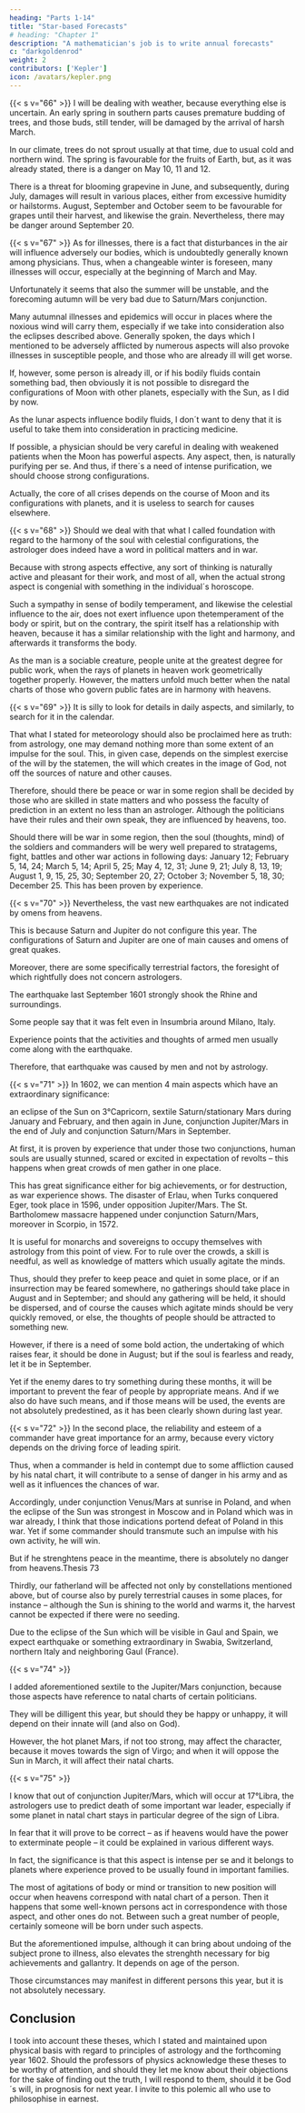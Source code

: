 ```yaml
---
heading: "Parts 1-14"
title: "Star-based Forecasts"
# heading: "Chapter 1"
description: "A mathematician's job is to write annual forecasts"
c: "darkgoldenrod"
weight: 2
contributors: ['Kepler']
icon: /avatars/kepler.png
---
```



{{< s v="66" >}} I will be dealing with weather, because everything else is uncertain. An early spring in southern parts causes
premature budding of trees, and those buds, still tender, will be damaged by the arrival of harsh March. 

In our climate, trees do not sprout usually at that time, due to usual cold and northern wind. The spring is favourable for the fruits of Earth, but, as it was already stated, there is a danger on May 10, 11 and 12. 

There is a threat for blooming grapevine in June, and subsequently, during July, damages will result in various
places, either from excessive humidity or hailstorms. August, September and October seem to be favourable for
grapes until their harvest, and likewise the grain. Nevertheless, there may be danger around September 20.


{{< s v="67" >}} As for illnesses, there is a fact that disturbances in the air will influence adversely our bodies, which is
undoubtedly generally known among physicians. Thus, when a changeable winter is foreseen, many illnesses
will occur, especially at the beginning of March and May.

Unfortunately it seems that also the summer will be unstable, and the forecoming autumn will be very bad due to
Saturn/Mars conjunction. 

Many autumnal illnesses and epidemics will occur in places where the noxious wind will carry them, especially if we take into consideration also the eclipses described above.
Generally spoken, the days which I mentioned to be adversely afflicted by numerous aspects will also provoke
illnesses in susceptible people, and those who are already ill will get worse. 

If, however, some person is already ill, or if his bodily fluids contain something bad, then obviously it is not possible to disregard the configurations
of Moon with other planets, especially with the Sun, as I did by now.

As the lunar aspects influence bodily fluids, I don´t want to deny that it is useful to take them into consideration
in practicing medicine. 

If possible, a physician should be very careful in dealing with weakened patients when the Moon has powerful aspects. Any aspect, then, is naturally purifying per se.
And thus, if there´s a need of intense purification, we should choose strong configurations.

Actually, the core of all crises depends on the course of Moon and its configurations with planets, and it is useless to search for causes elsewhere.


{{< s v="68" >}} Should we deal with that what I called foundation with regard to the harmony of the soul with celestial configurations, the astrologer does indeed have a word in political matters and in war. 

Because with strong aspects effective, any sort of thinking is naturally active and pleasant for their work, and most of all, when the
actual strong aspect is congenial with something in the individual´s horoscope.

Such a sympathy in sense of bodily temperament, and likewise the celestial influence to the air, does not exert influence upon thetemperament of the body or spirit, but on the contrary, the spirit itself has a relationship with heaven, because it has a similar relationship with the light and harmony, and afterwards it transforms the body.

As the man is a sociable creature, people unite at the greatest degree for public work, when the rays of planets in heaven work geometrically together properly. However, the matters unfold much better when the natal charts of those who govern public fates are in harmony with heavens.


{{< s v="69" >}} It is silly to look for details in daily aspects, and similarly, to search for it in the calendar. 

That what I stated for meteorology should also be proclaimed here as truth: from astrology, one may demand nothing more
than some extent of an impulse for the soul. This, in given case, depends on the simplest exercise of the will by
the statemen, the will which creates in the image of God, not off the sources of nature and other causes.

Therefore, should there be peace or war in some region shall be decided by those who are skilled in state matters
and who possess the faculty of prediction in an extent no less than an astrologer. Although the politicians have
their rules and their own speak, they are influenced by heavens, too.

Should there will be war in some region, then the soul (thoughts, mind) of the soldiers and commanders will be
wery well prepared to stratagems, fight, battles and other war actions in following days: January 12; February 5,
14, 24; March 5, 14; April 5, 25; May 4, 12, 31; June 9, 21; July 8, 13, 19; August 1, 9, 15, 25, 30; September
20, 27; October 3; November 5, 18, 30; December 25. This has been proven by experience.


{{< s v="70" >}} Nevertheless, the vast new earthquakes are not indicated by omens from heavens. 

This is because Saturn and Jupiter do not configure this year. The configurations of Saturn and Jupiter are one of main causes and omens of great quakes.

Moreover, there are some specifically terrestrial factors, the foresight of which rightfully does not concern astrologers.

The earthquake last September 1601 strongly shook the Rhine and surroundings. 

Some people say that it was felt even in Insumbria around Milano, Italy. 

<!-- I consider it not from the point of view of astrology, for the earthquake is not solely the matter of stars, but from the point of view of the experience of the world, which show that  -->

Experience points that the activities and thoughts of armed men usually come along with the earthquake.

Therefore, that earthquake was caused by men and not by astrology. 


{{< s v="71" >}} In 1602, we can mention 4 main aspects which have an extraordinary significance:

an eclipse of the Sun on 3°Capricorn, sextile Saturn/stationary Mars during January and February, and then again in June, conjunction Jupiter/Mars in the end of July and conjunction Saturn/Mars in September.

At first, it is proven by experience that under those two conjunctions, human souls are usually stunned, scared or
excited in expectation of revolts – this happens when great crowds of men gather in one place.

This has great significance either for big achievements, or for destruction, as war experience shows. The disaster of Erlau, when Turks conquered Eger, took place in 1596, under opposition Jupiter/Mars. The St. Bartholomew massacre happened under conjunction Saturn/Mars, moreover in Scorpio, in 1572.

It is useful for monarchs and sovereigns to occupy themselves with astrology from this point of view. For to rule over the crowds, a skill is needful, as well as knowledge of matters which usually agitate the minds.

Thus, should they prefer to keep peace and quiet in some place, or if an insurrection may be feared somewhere, no gatherings should take place in August and in September; and should any gathering will be held, it should be dispersed, and of course the causes which agitate minds should be very quickly removed, or else, the thoughts of people should be attracted to something new. 

However, if there is a need of some bold action, the undertaking of which raises fear, it should be done in August; but if the soul is fearless and ready, let it be in September. 

Yet if the enemy dares to try something during these months, it will be important to prevent the fear of people by appropriate means. And if we also do have such means, and if those means will be used, the events are not absolutely predestined, as it has been clearly shown during last year.


{{< s v="72" >}} In the second place, the reliability and esteem of a commander have great importance for an army, because every
victory depends on the driving force of leading spirit. 

Thus, when a commander is held in contempt due to some affliction caused by his natal chart, it will contribute to a sense of danger in his army and as well as it influences the chances of war. 

Accordingly, under conjunction Venus/Mars at sunrise in Poland, and when the eclipse of the Sun was strongest in Moscow and in Poland which was in war already, I think that those indications portend defeat of Poland in this war. Yet if some commander should transmute such an impulse with his own activity, he will win. 

But if he strenghtens peace in the meantime, there is absolutely no danger from heavens.Thesis 73

Thirdly, our fatherland will be affected not only by constellations mentioned above, but of course also by purely terrestrial causes in some places, for instance – although the Sun is shining to the world and warms it, the harvest cannot be expected if there were no seeding.

Due to the eclipse of the Sun which will be visible in Gaul and Spain, we expect earthquake or something
extraordinary in Swabia, Switzerland, northern Italy and neighboring Gaul (France).

{{< s v="74" >}}

I added aforementioned sextile to the Jupiter/Mars conjunction, because those aspects have reference to natal charts of certain politicians. 

They will be dilligent this year, but should they be happy or unhappy, it will depend on their innate will (and also on God). 

However, the hot planet Mars, if not too strong, may affect the character, because it moves towards the sign of Virgo; and when it will oppose the Sun in March, it will affect their natal charts.


{{< s v="75" >}}

I know that out of conjunction Jupiter/Mars, which will occur at 17°Libra, the astrologers use to predict death of some important war leader, especially if some planet in natal chart stays in particular degree of the sign of Libra.

In fear that it will prove to be correct – as if heavens would have the power to exterminate people – it could be explained in various different ways. 

In fact, the significance is that this aspect is intense per se and it belongs to planets where experience proved to be usually found in important families.

The most of agitations of body or mind or transition to new position will occur when heavens correspond with natal chart of a person. Then it happens that some well-known persons act in correspondence with those aspect, and other ones do not. Between such a great number of people, certainly someone will be born under such aspects.

But the aforementioned impulse, although it can bring about undoing of the subject prone to illness, also elevates the strenghth necessary for big achievements and gallantry. It depends on age of the person.

Those circumstances may manifest in different persons this year, but it is not absolutely necessary.

## Conclusion

I took into account these theses, which I stated and maintained upon physical basis with regard to principles of
astrology and the forthcoming year 1602. Should the professors of physics acknowledge these theses to be
worthy of attention, and should they let me know about their objections for the sake of finding out the truth, I
will respond to them, should it be God´s will, in prognosis for next year. I invite to this polemic all who use to
philosophise in earnest.

<!-- For the glory of God and for the benefit of mankind.
I pray for happy new year for all and everyone of you through Christ, our Lord. -->
